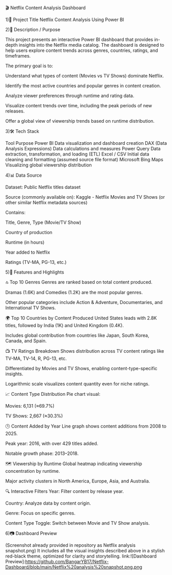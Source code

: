🎬 Netflix Content Analysis Dashboard

1)📌 Project Title
Netflix Content Analysis Using Power BI


2)📝 Description / Purpose

This project presents an interactive Power BI dashboard that provides in-depth insights into the Netflix media catalog. The dashboard is designed to help users explore content trends across genres, countries, ratings, and timeframes.

The primary goal is to:

Understand what types of content (Movies vs TV Shows) dominate Netflix.

Identify the most active countries and popular genres in content creation.

Analyze viewer preferences through runtime and rating data.

Visualize content trends over time, including the peak periods of new releases.

Offer a global view of viewership trends based on runtime distribution.


3)🛠️ Tech Stack

Tool	Purpose
Power BI	Data visualization and dashboard creation
DAX (Data Analysis Expressions)	Data calculations and measures
Power Query	Data extraction, transformation, and loading (ETL)
Excel / CSV	Initial data cleaning and formatting (assumed source file format)
Microsoft Bing Maps	Visualizing global viewership distribution

4)📊 Data Source

Dataset: Public Netflix titles dataset

Source (commonly available on): Kaggle - Netflix Movies and TV Shows (or other similar Netflix metadata sources)

Contains:

Title, Genre, Type (Movie/TV Show)

Country of production

Runtime (in hours)

Year added to Netflix

Ratings (TV-MA, PG-13, etc.)


5)🌟 Features and Highlights

🔝 Top 10 Genres
Genres are ranked based on total content produced.

Dramas (1.6K) and Comedies (1.2K) are the most popular genres.

Other popular categories include Action & Adventure, Documentaries, and International TV Shows.

🌍 Top 10 Countries by Content Produced
United States leads with 2.8K titles, followed by India (1K) and United Kingdom (0.4K).

Includes global contribution from countries like Japan, South Korea, Canada, and Spain.

📺 TV Ratings Breakdown
Shows distribution across TV content ratings like TV-MA, TV-14, R, PG-13, etc.

Differentiated by Movies and TV Shows, enabling content-type-specific insights.

Logarithmic scale visualizes content quantity even for niche ratings.

📈 Content Type Distribution
Pie chart visual:

Movies: 6,131 (≈69.7%)

TV Shows: 2,667 (≈30.3%)

🕒 Content Added by Year
Line graph shows content additions from 2008 to 2025.

Peak year: 2016, with over 429 titles added.

Notable growth phase: 2013–2018.

🗺️ Viewership by Runtime
Global heatmap indicating viewership concentration by runtime.

Major activity clusters in North America, Europe, Asia, and Australia.

🔍 Interactive Filters
Year: Filter content by release year.

Country: Analyze data by content origin.

Genre: Focus on specific genres.

Content Type Toggle: Switch between Movie and TV Show analysis.


6)📷 Dashboard Preview

(Screenshot already provided in repository as Netflix analysis snapshot.png)
It includes all the visual insights described above in a stylish red-black theme, optimized for clarity and storytelling.
link:![Dashboard Preview]:https://github.com/BangarYB17/Netflix-Dashboard/blob/main/Netflix%20analysis%20snapshot.png.png
